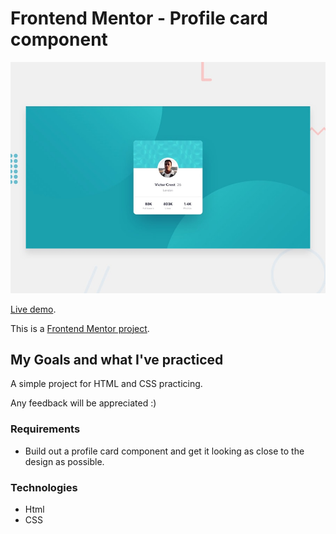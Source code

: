 # Frontend Mentor - Profile card component

![Design preview for the Profile card component coding challenge](./images/desktop-preview.jpg)

<a href="https://fm-card-profile-gilt.vercel.app/" target="_blank">Live demo</a>.

This is a <a href="https://www.frontendmentor.io/challenges/profile-card-component-cfArpWshJ" target="_blank">Frontend Mentor project</a>.

## My Goals and what I've practiced

A simple project for HTML and CSS practicing.

Any feedback will be appreciated :)

### Requirements

- Build out a profile card component and get it looking as close to the design as possible.

### Technologies

- Html
- CSS
